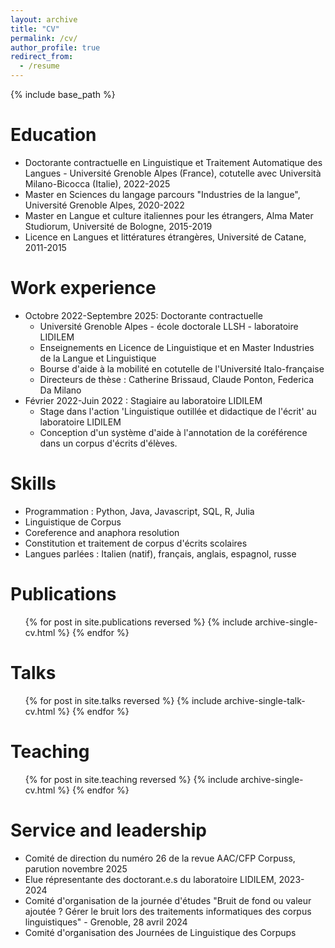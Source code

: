 ```yaml
---
layout: archive
title: "CV"
permalink: /cv/
author_profile: true
redirect_from:
  - /resume
---
```


{% include base_path %}

Education
======
* Doctorante contractuelle en Linguistique et Traitement Automatique des Langues - Université Grenoble Alpes (France), cotutelle avec Università Milano-Bicocca (Italie), 2022-2025
* Master en Sciences du langage parcours "Industries de la langue", Université Grenoble Alpes, 2020-2022
* Master en Langue et culture italiennes pour les étrangers, Alma Mater Studiorum, Université de Bologne, 2015-2019
* Licence en Langues et littératures étrangères, Université de Catane, 2011-2015

Work experience
======
* Octobre 2022-Septembre 2025: Doctorante contractuelle
  * Université Grenoble Alpes - école doctorale LLSH - laboratoire LIDILEM
  * Enseignements en Licence de Linguistique et en Master Industries de la Langue et Linguistique
  * Bourse d'aide à la mobilité en cotutelle de l'Université Italo-française
  * Directeurs de thèse : Catherine Brissaud, Claude Ponton, Federica Da Milano
* Février 2022-Juin 2022 : Stagiaire au laboratoire LIDILEM
  * Stage dans l'action 'Linguistique outillée et didactique de l'écrit' au laboratoire LIDILEM
  * Conception d'un système d'aide à l'annotation de la coréférence dans un corpus d'écrits d'élèves.
  
Skills
======
* Programmation : Python, Java, Javascript, SQL, R, Julia
* Linguistique de Corpus
* Coreference and anaphora resolution
* Constitution et traitement de corpus d'écrits scolaires
* Langues parlées : Italien (natif), français, anglais, espagnol, russe

Publications
======
  <ul>{% for post in site.publications reversed %}
    {% include archive-single-cv.html %}
  {% endfor %}</ul>
  
Talks
======
  <ul>{% for post in site.talks reversed %}
    {% include archive-single-talk-cv.html  %}
  {% endfor %}</ul>
  
Teaching
======
  <ul>{% for post in site.teaching reversed %}
    {% include archive-single-cv.html %}
  {% endfor %}</ul>
  
Service and leadership
======
  * Comité de direction du numéro 26 de la revue AAC/CFP Corpuss, parution novembre 2025
  * Elue répresentante des doctorant.e.s du laboratoire LIDILEM, 2023-2024
  * Comité d'organisation de la journée d'études "Bruit de fond ou valeur ajoutée ? Gérer le bruit lors des traitements informatiques des corpus linguistiques" - Grenoble, 28 avril 2024
  * Comité d'organisation des Journées de Linguistique des Corpups
